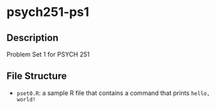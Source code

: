 # psych251-ps1
## Description
Problem Set 1 for PSYCH 251

## File Structure
- `pset0.R`: a sample R file that contains a command that prints `hello, world!`
